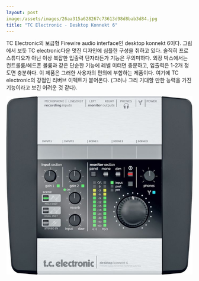 ```yaml
---
layout: post
image:/assets/images/26aa315a628267c73613d98d8bab3d84.jpg
title: "TC Electronic - Desktop Konnekt 6"
---
```



TC Electronic의 보급형 Firewire audio interface인 desktop konnekt 6이다.
그림에서 보듯 TC electronic다운 멋진 디자인에 심플한 구성을 취하고 있다.
솔직히 프로 스튜디오가 아닌 이상 복잡한 입출력 단자라든가 기능은 무의미하다.
외장 박스에서는 컨트롤룸/헤드폰 볼륨과 같은 단순한 기능에 레벨 미터면 충분하고, 입출력은 1-2개 정도면 충분하다.
이 제품은 그러한 사용자의 편의에 부합하는 제품이다. 여기에 TC electronic의 강점인 리버브 이펙트가 붙어온다. (그러나 그리 기대할 만한 능력을 가진 기능이라고 보긴 어려운 것 같다).

![image](/assets/images/26aa315a628267c73613d98d8bab3d84.jpg)


